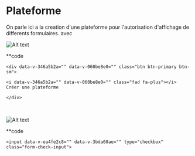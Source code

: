 # Plateforme

On parle ici a la creation d'une plateforme pour l'autorisation d'affichage de differents formulaires.
avec

![Alt text](/public/creer_plateforme.png)


**code

````
<div data-v-346a5b2a="" data-v-060be8e0="" class="btn btn-primary btn-sm">

<i data-v-346a5b2a="" data-v-060be8e0="" class="fad fa-plus"></i> Créer une plateforme 

</div>

````
<br>

![Alt text](/public/activer_plateform.png)

**code

````
<input data-v-ea4fe2c8="" data-v-3bda60ae="" type="checkbox" class="form-check-input">

````
